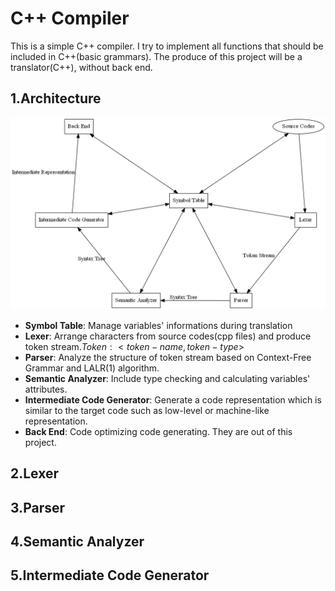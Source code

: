 # C++ Compiler

This is a simple C++ compiler. I try to implement all functions that should be included in C++(basic grammars). The produce of this project will be a translator(C++), without back end.

## 1.Architecture

![Translator Architecture](./images/architecture.png)

- **Symbol Table**:  Manage variables' informations during translation
- **Lexer**:  Arrange characters  from source codes(cpp files) and produce token stream.$Token:<token-name,token-type>$
- **Parser**: Analyze the structure of token stream based on Context-Free Grammar and LALR(1) algorithm. 
- **Semantic Analyzer**: Include type checking and calculating variables' attributes.  
- **Intermediate Code Generator**: Generate a code representation which is similar to the target code such as low-level or machine-like representation.  
- **Back End**: Code optimizing code generating. They are out of this project.

## 2.Lexer

## 3.Parser

## 4.Semantic Analyzer

## 5.Intermediate Code Generator